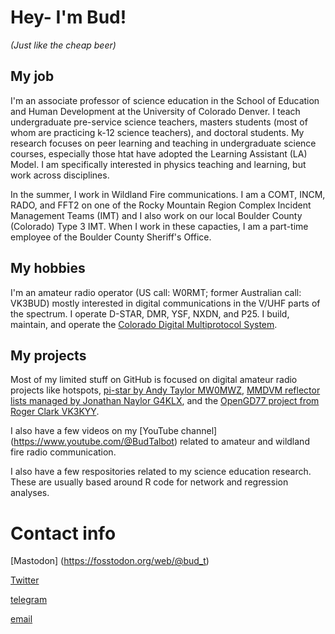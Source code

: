 # Hey- I'm Bud!
_(Just like the cheap beer)_

## My job
I'm an associate professor of science education in the School of Education and Human Development at the University of Colorado Denver. I teach undergraduate pre-service science teachers, masters students (most of whom are practicing k-12 science teachers), and doctoral students. My research focuses on peer learning and teaching in undergraduate science courses, especially those htat have adopted the Learning Assistant (LA) Model. I am specifically interested in physics teaching and learning, but work across disciplines.

In the summer, I work in Wildland Fire communications. I am a COMT, INCM, RADO, and FFT2 on one of the Rocky Mountain Region Complex Incident Management Teams (IMT) and I also work on our local Boulder County (Colorado) Type 3 IMT. When I work in these capacties, I am a part-time employee of the Boulder County Sheriff's Office. 

## My hobbies
I'm an amateur radio operator (US call: W0RMT; former Australian call: VK3BUD) mostly interested in digital communications in the V/UHF parts of the spectrum. I operate D-STAR, DMR, YSF, NXDN, and P25. I build, maintain, and operate the [Colorado Digital Multiprotocol System](https://coloradodigital.net).

## My projects
Most of my limited stuff on GitHub is focused on digital amateur radio projects like hotspots, [pi-star by Andy Taylor MW0MWZ](https://github.com/AndyTaylorTweet/Pi-Star_DV_Dash), [MMDVM reflector lists managed by Jonathan Naylor G4KLX](https://github.com/g4klx), and the [OpenGD77 project from Roger Clark VK3KYY](https://github.com/rogerclarkmelbourne/OpenGD77).

I also have a few videos on my [YouTube channel] (https://www.youtube.com/@BudTalbot) related to amateur and wildland fire radio communication. 

I also have a few respositories related to my science education research. These are usually based around R code for network and regression analyses.

# Contact info
[Mastodon] (https://fosstodon.org/web/@bud_t)

[Twitter](https://twitter.com/Bud_T)

[telegram](https://t.me/Bud_W0RMT)

[email](mailto:robert.m.talbot@gmail.com)


<!--
**RobertMTalbot/RobertMTalbot** is a ✨ _special_ ✨ repository because its `README.md` (this file) appears on your GitHub profile.
